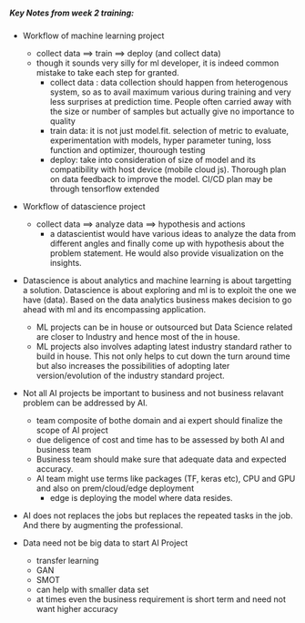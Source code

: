 ##### Key Notes from week 2 training:
* Workflow of machine learning project  
    * collect data ==> train ==> deploy (and collect data)
    * though it sounds very silly for ml developer, it is indeed common mistake to take each step for granted.
        * collect data : data collection should happen from heterogenous system, so as to avail maximum various during training and very less surprises at prediction time. People often carried away with the size or number of samples but actually give no importance to quality
        * train data: it is not just model.fit. selection of metric to evaluate, experimentation with models, hyper parameter tuning, loss function and optimizer, thourough testing
        * deploy: take into consideration of size of model and its compatibility with host device (mobile cloud js). Thorough plan on data feedback to improve the model. CI/CD plan may be through tensorflow extended
        

* Workflow of datascience project
   * collect data ==> analyze data ==> hypothesis and actions
      * a datascientist would have various ideas to analyze the data from different angles and finally come up with hypothesis about the problem statement. He would also provide visualization on the insights.

* Datascience is about analytics and machine learning is about targetting a solution. Datascience is about exploring and ml is to exploit the one we have (data). Based on the data analytics business makes decision to go ahead with ml and its encompassing application.
   * ML projects can be in house or outsourced but Data Science related are closer to Industry and hence most of the in house.
   * ML projects also involves adapting latest industry standard rather to build in house. This not only helps to cut down the turn around time but also increases the possibilities of adopting later version/evolution of the industry standard project.


* Not all AI projects be important to business and not business relavant problem can be addressed by AI.
   * team composite of bothe domain and ai expert should finalize the scope of AI project
   * due deligence of cost and time has to be assessed by both AI and business team
   * Business team should make sure that adequate data and expected accuracy.
   * AI team might use terms like packages (TF, keras etc), CPU and GPU and also on prem/cloud/edge deployment
      * edge is deploying the model where data resides.
* AI does not replaces the jobs but replaces the repeated tasks in the job. And there by augmenting the professional.
   

* Data need not be big data to start AI Project
   * transfer learning
   * GAN
   * SMOT 
   * can help with smaller data set
   * at times even the business requirement is short term and need not want higher accuracy 

